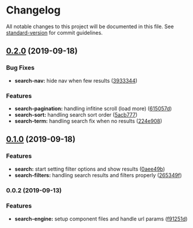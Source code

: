 # Changelog

All notable changes to this project will be documented in this file. See [standard-version](https://github.com/conventional-changelog/standard-version) for commit guidelines.

## [0.2.0](https://github.com/ecomclub/widget-search-engine/compare/v0.1.0...v0.2.0) (2019-09-18)


### Bug Fixes

* **search-nav:** hide nav when few results ([3933344](https://github.com/ecomclub/widget-search-engine/commit/3933344))


### Features

* **search-pagination:** handling infitine scroll (load more) ([615057d](https://github.com/ecomclub/widget-search-engine/commit/615057d))
* **search-sort:** handling search sort order ([5acb777](https://github.com/ecomclub/widget-search-engine/commit/5acb777))
* **search-term:** handling search fix when no results ([224e908](https://github.com/ecomclub/widget-search-engine/commit/224e908))

## [0.1.0](https://github.com/ecomclub/widget-search-engine/compare/v0.0.2...v0.1.0) (2019-09-18)


### Features

* **search:** start setting filter options and show results ([0aee49b](https://github.com/ecomclub/widget-search-engine/commit/0aee49b))
* **search-filters:** handling search results and filters properly ([265349f](https://github.com/ecomclub/widget-search-engine/commit/265349f))

### 0.0.2 (2019-09-13)


### Features

* **search-engine:** setup component files and handle url params ([f91251d](https://github.com/ecomclub/widget-search-engine/commit/f91251d))
